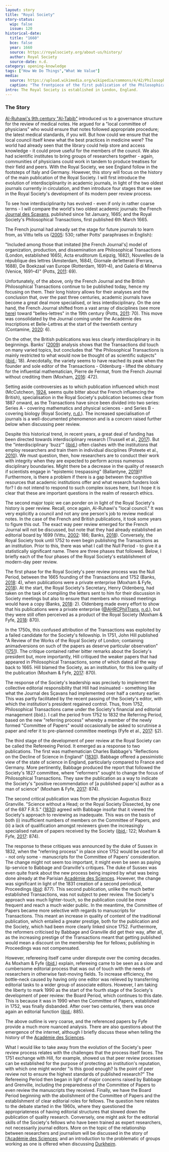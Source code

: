 ```yaml
---
layout: story
title: "Royal Society"
story-status:
  wip: false
  issue: 120
historical-date:
  title: "1660"
  bce: false
  year: 1660
  source: https://royalsociety.org/about-us/history/
  author: Royal Society
  source-date: n.d.
category: opening-knowledge
tags: ["How We Do Things","What We Value"]
media:
  source: https://upload.wikimedia.org/wikipedia/commons/4/42/Philosophical_Transactions_Volume_1_frontispiece.jpg
  caption: "The frontpiece of the first publication of the Philosophical Transactions. Source: Wikimedia Commons."
intro: The Royal Society is established in London, England.
---
```

### The Story
[Al-Ruhawi's 9th century "Al-Tabib"](https://www.tiki-toki.com/timeline/entry/1753034/A-History-of-Research-Ethics/#vars!panel=16443459!) introduced us to a governance structure for the review of medical notes. He argued for a "local committee of physicians" who would ensure that notes followed appropriate procedure; the latest medical standards, if you will. But how could we ensure that the local council itself knew what the best practices in medicine were? The world had already seen that the library could help store and access knowledge - it could prove useful for the members of the council. We also had scientific institutes to bring groups of researchers together - again, communities of physicians could work in tandem to produce treatises for their field and peers. With the Royal Society, we see England follow in the footsteps of Italy and Germany. However, this story will focus on the history of the main publication of the Royal Society. I will first introduce the evolution of interdisciplinarity in academic journals, in light of the two oldest journals currently in circulation, and then introduce four stages that we see in the Royal Society's development of its modern peer review process.

To see how interdisciplinarity has evolved - even if only in rather coarse terms - I will compare the world's two oldest academic journals: the French [Journal des Sçavans](https://www.tiki-toki.com/timeline/entry/1753034/A-History-of-Research-Ethics/#vars!panel=16554675!), published since 1st January, 1665; and the Royal Society's Philosophical Transactions, first published 6th March 1665.

The French journal had already set the stage for future journals to learn from, as Vittu tells us ([2005](https://doi.org/10.3917/dss.053.0527): 530; rather Potts' paraphrases in English):

"Included among those that imitated [the French Journal's] model of organization, production, and dissemination are Philosophical Transactions (London, established 1665), Acta eruditorum (Leipzig, 1682), Nouvelles de la république des lettres (Amsterdam, 1684), Giornale de’letterati (Ferrara, 1688), De Boekzaal van Europe (Rotterdam, 1691–4), and Galeria di Minerva (Venice, 1691–4)" (Potts, [2011](https://doi.org/10.3138/jsp.43.1.68): 69).

Unfortunately, of the above, only the French Journal and the British Philosophical Transactions continue to be published today, hence my focusing on them. Their long history allows for their analyses and the conclusion that, over the past three centuries, academic journals have become a great deal more specialised, or less interdisciplinary. On the one hand, the French Journal shifted from a vast array of disciplines (see more [here](https://www.tiki-toki.com/timeline/entry/1753034/A-History-of-Research-Ethics/#vars!panel=16554675!)) toward "belles-lettres" in the 19th century (Potts, [2011](https://doi.org/10.3138/jsp.43.1.68): 70). This move was consolidated by the Journal coming under the Académie des Inscriptions et Belle-Lettres at the start of the twentieth century (Contamine, [2020](https://www.aibl.fr/IMG/pdf/catalogue-publications-2020.pdf): 6). 

On the other, the British publications was less clearly interdisciplinary in its beginnings. Banks' ([2009](http://journals.openedition.org/asp/213)) analysis shows that the Transactions did touch on many varied topics, but concludes that "the Philosophical Transactions is mainly restricted to what would now be thought of as scientific subjects" ([ibid.](http://journals.openedition.org/asp/213): 18). Anecdotally, the variety seems to have reached its peak when the founder and sole editor of the Transactions - Oldenburg - lifted the obituary for the influential mathematician, Pierre de Fermat, from the French Journal without crediting them (Moxham, [2016](https://www.jstor.org/stable/10.1163/j.ctt1w8h1ng.27): 472).

Setting aside controversies as to which publication influenced which most (McCutcheon, [1924](https://www.jstor.org/stable/4171899), seems quite bitter about the French influencing the British), specialisation in the Royal Society's publication becomes clear from 1887 onward, as the Transactions have since been divided into two series: Series A - covering mathematics and physical sciences - and Series B - covering biology (Royal Society, [n.d.](https://royalsocietypublishing.org/rstl/about)). The increased specialisation of journals is a well-documented phenomenon and is a concern raised further below when discussing peer review. 

Despite this historical trend, in recent years, a great deal of funding has been directed towards interdisciplinary research (Trussell et al., [2017](https://doi.org/10.1177/1609406917711351)). But the "interdisciplinary 'buzz'" ([ibid.](https://doi.org/10.1177/1609406917711351)) often clashes with the institutions that employ researchers and train them in individual disciplines (Poteete et al., [2010](https://press.princeton.edu/books/paperback/9780691146041/working-together)). We must question, then, how researchers are to conduct their work with integrity when they are expected to perform across numerous disciplinary boundaries. Might there be a decrease in the quality of research if scientists engage in "epistemic trespassing" (Ballantyne, [2019](https://doi.org/10.1093/mind/fzx042))? Furthermore, is there a problem if there is a gap between the cognitive resources that academic institutions offer and what research funders look for? I do not intend to respond to such complex issues here, but I hope it is clear that these are important questions in the realm of research ethics.

The second major topic we can ponder on in light of the Royal Society's history is peer review. Recall, once again, Al-Ruhawi's "local council." It was very explicitly a council and not any one person's job to review medical notes. In the case of the French and British publications, it took some years to figure this out. The exact way peer review emerged for the French Journal will not be discussed, but note that they had already established an editorial board by 1699 (Vittu, [2002](https://www.persee.fr/doc/jds_0021-8103_2002_num_1_1_1653): 186; Banks, [2018](https://doi.org/10.3390/publications6010010)). Conversely, the Royal Society took until 1752 to even begin publishing the Transactions as an institution. Prior to this, there was what I call the Null Period - to give it a statistically significant name. There are three phases that followed. Below, I briefly each of the four phases of the Royal Society's establishment of modern-day peer review.

The first phase for the Royal Society's peer review process was the Null Period, between the 1665 founding of the Transactions and 1752 (Banks, [2018](https://www.mdpi.com/2304-6775/6/1/10/htm): 4), when publications were a private enterprise (Moxham & Fyfe, [2018](https://doi.org/10.1017/S0018246X17000334)). At the start, the Royal Society's Secretary, Henry Oldenberg, had taken on the task of compiling the letters sent to him for their discussion in Society meetings but also to ensure that members who missed meetings would have a copy (Banks, [2018](https://www.mdpi.com/2304-6775/6/1/10/htm): 2). Oldenberg made every effort to show that his publications were a private enterprise ([@AHRCPhilTrans](https://twitter.com/AHRCPhilTrans), 
[n.d.](https://arts.st-andrews.ac.uk/philosophicaltransactions/brief-history-of-phil-trans/phil-trans-in-17th-century/)), but they were still often perceived as a product of the Royal Society (Moxham & Fyfe, [2018](https://doi.org/10.1017/S0018246X17000334): 870).

In the 1750s, this confused attribution of the Transactions was exploited by a failed candidate for the Society's fellowship. In 1751, John Hill published "A Review of the Works of the Royal Society of London; containing animadversions on such of the papers as deserve particular observation" ([1751](https://babel.hathitrust.org/cgi/pt?id=mdp.39015004023894)). The critique contained rather bitter remarks about the Society's president but, more importantly, Hill critiqued the weaker papers that had appeared in Philosophical Transactions, some of which dated all the way back to 1665. Hill blamed the Society, as an institution, for this low quality of the publication (Moxham & Fyfe, [2017](https://doi.org/10.1017/S0018246X17000334): 870).

The response of the Society's leadership was precisely to implement the collective editorial responsibility that Hill had insinuated - something like what the Journal des Sçavans had implemented over half a century earlier. This was partly facilitated by the recent passing of the Society's editor, with which the institution's president regained control. Thus, from 1752, Philosophical Transactions came under the Society's financial and editorial management (ibid.). I call the period from 1752 to 1832 the Referring Period, based on the new "referring process" whereby a member of the newly formed "Committee of Papers" would occasionally be asked to scrutinise a paper and refer it to pre-planned committee meetings (Fyfe et al., [2017](https://arts.st-andrews.ac.uk/philosophicaltransactions/keyfacts/1752): §2).

The third stage of the development of peer review at the Royal Society can be called the Refereeing Period. It emerged as a response to two publications. The first was mathematician Charles Babbage's "Reflections on the Decline of Science in England" ([1830](https://www.gutenberg.org/files/1216/1216-h/1216-h.htm)). Babbage offered a pessimistic view of the state of science in England, particularly compared to France and Germany. More pertinently, Babbage produced the report that followed the Society's 1827 committee, where "reformers" sought to change the focus of Philosophical Transactions. They saw the publication as a way to indicate the Society's "positive recommendation of [a published paper's] author as a man of science" (Moxham & Fyfe, [2017](https://doi.org/10.1017/S0018246X17000334): 874).

The second critical publication was from the physician Augustus Bozz Granville. "Science without a Head; or the Royal Society Dissected, by one of the 687 F.R.S." ([1830](https://babel.hathitrust.org/cgi/pt?id=osu.32435005287222)) agreed with Babbage insofar that it viewed the Society's approach to reviewing as inadequate. This was on the basis of both (i) insufficient numbers of members on the Committee of Papers, and (ii) a lack of qualification amongst reviewers given the increasingly specialised nature of papers received by the Society ([ibid.](https://babel.hathitrust.org/cgi/pt?id=osu.32435005287222): 122; Moxham & Fyfe, [2017](https://doi.org/10.1017/S0018246X17000334): 874).

The response to these critiques was announced by the duke of Sussex in 1832, when the "referring process" in place since 1752 would be used for all - not only some - manuscripts for the Committee of Papers' consideration. The change might not seem too important, it might even be seen as paying lip-service to Babbage and Granville's critiques. The duke of Sussex was even quite frank about the new process being inspired by what was being done already at the Parisian [Académie des Sciences](https://www.tiki-toki.com/timeline/entry/1753034/A-History-of-Research-Ethics/#vars!panel=16443522!). However, the change was significant in light of the 1831 creation of a second periodical, Proceedings ([ibid](https://doi.org/10.1017/S0018246X17000334): 877). This second publication, unlike the much better established Transactions, was not subject to peer review. The Society's approach was much lighter-touch, so the publication could be more frequent and reach a much wider public. In the meantime, the Committee of Papers became more selective with regards to manuscripts for Transactions. This meant an increase in quality of content of the traditional publication, which entailed a greater prestige, both for the publication and the Society, which had been more clearly linked since 1752. Furthermore, the reformers criticised by Babbage and Granville did get their way, after all, as the increasing prestige of the Transactions meant that getting published would mean a discount on the membership fee for fellows; publishing in Proceedings was not compensated.

However, refereeing itself came under disrepute over the coming decades. As Moxham & Fyfe ([ibid.](https://doi.org/10.1017/S0018246X17000334)) explain, refereeing came to be seen as a slow and cumbersome editorial process that was out of touch with the needs of researchers in otherwise fast-moving fields. To increase efficiency, the bottle-neck caused by having only one editor was relieved by transferring editorial tasks to a wider group of associate editors. However, I am taking the liberty to mark 1990 as the start of the fourth stage of the Society's development of peer review: the Board Period, which continues to this date. This is because it was in 1990 when the Committee of Papers, established in 1752, was finally disbanded. After over two centuries, there was once again an editorial function ([ibid.](https://doi.org/10.1017/S0018246X17000334): 885).

The above outline is very coarse, and the referenced papers by Fyfe provide a much more nuanced analysis. There are also questions about the emergence of the internet, although I briefly discuss these when telling the history of the [Académie des Sciences](https://www.tiki-toki.com/timeline/entry/1753034/A-History-of-Research-Ethics/#vars!panel=16443522!). 

What I would like to take away from the evolution of the Society's peer review process relates with the challenges that the process itself faces. The 1751 exchange with Hill, for example, showed us that peer review processes can be established for the purpose of protecting an institution's reputation, with which one might wonder "is this good enough? Is the point of peer review not to ensure the highest standards of published research?" The Refereeing Period then began in light of major concerns raised by Babbage and Grenville, including the preparedness of the Committee of Papers to even review the manuscripts they received. Finally, we have the Board Period beginning with the abolishment of the Committee of Papers and the establishment of clear editorial roles for fellows. The question here relates to the debate started in the 1960s, where they questioned the appropriateness of having editorial structures that slowed down the publication of quality research. Conversely, one might ask for the editorial skills of the Society's fellows who have been trained as expert researchers, not necessarily journal editors. More on the topic of the relationship between researchers and journalism will be discussed in the story of [l'Académie des Sciences](https://www.tiki-toki.com/timeline/entry/1753034/A-History-of-Research-Ethics/#vars!panel=16443522!); and an introduction to the problematic of groups working as one is offered when discussing [Durkheim](https://www.tiki-toki.com/timeline/entry/1753034/A-History-of-Research-Ethics/#vars!panel=16554598!).
